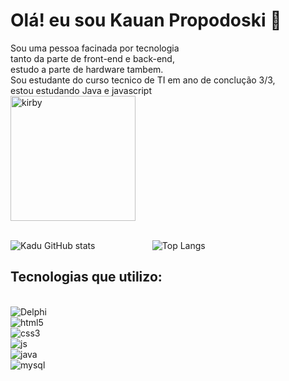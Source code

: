 # Olá! eu sou Kauan Propodoski 👋

<div style="display:inline-block">                
Sou uma pessoa facinada por tecnologia<br/> 
tanto da parte de front-end e back-end,<br/>
estudo a parte de hardware tambem.<br/>
Sou estudante do curso tecnico de TI em ano de conclução 3/3,<br/> 
estou estudando Java e javascript<br/>
<img align="rigth" alt="kirby" src="https://cdn.wikirby.com/thumb/1/10/KRtDLD_Sleep.png/1200px-KRtDLD_Sleep.png" width="200px" heitgh="200px" /><br/>
<div/><br/>

![Kadu GitHub stats](https://github-readme-stats.vercel.app/api?username=KaduTroloski&show_icons=true&theme=synthwave) &ensp; &ensp; &ensp; &ensp; &ensp; &ensp; &ensp; &ensp; ![Top Langs](https://github-readme-stats.vercel.app/api/top-langs/?username=KaduTroloski)

## Tecnologias que utilizo:
<div style="display:grid"><br/>
<img align="center" alt="Delphi" src="https://img.shields.io/badge/Delphi_RAD_Studio-B22222?style=for-the-badge&logo=delphi&logoColor=white" />
<img align="center"  alt="html5" src="https://img.shields.io/badge/HTML5-E34F26?style=for-the-badge&logo=html5&logoColor=white" />
<img align="center"  alt="css3" src="https://img.shields.io/badge/CSS3-1572B6?style=for-the-badge&logo=css3&logoColor=white" />
<img align="center"  alt="js" src="https://img.shields.io/badge/JavaScript-323330?style=for-the-badge&logo=javascript&logoColor=F7DF1E" />
<img align="center"  alt="java" src="https://img.shields.io/badge/Java-ED8B00?style=for-the-badge&logo=openjdk&logoColor=white" />
<img align="center"  alt="mysql" src="https://img.shields.io/badge/MySQL-00000F?style=for-the-badge&logo=mysql&logoColor=white" />
</div>

